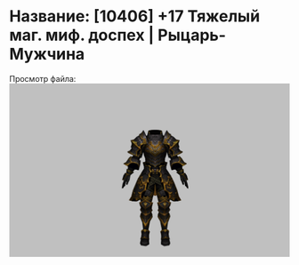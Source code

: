 # Название: [10406] +17 Тяжелый маг. миф. доспех | Рыцарь-Мужчина

Просмотр файла:
![p000023.png](p000023.png)